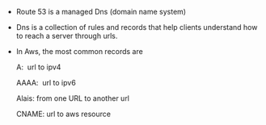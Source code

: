 * Route 53 is a managed Dns (domain name system)
* Dns is a collection of rules and records that help clients understand how to reach a server through urls.

* In Aws, the most common records are

   A:  url to ipv4 

   AAAA:  url to ipv6

   Alais: from one URL to another url

   CNAME: url to aws resource
